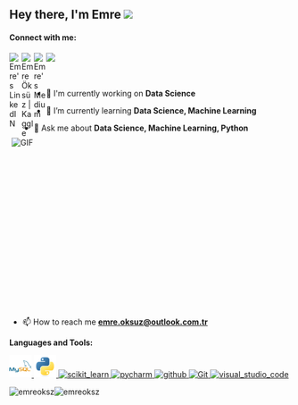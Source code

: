 <h2 align="left">Hey there, I'm Emre <img src="https://media.giphy.com/media/hvRJCLFzcasrR4ia7z/giphy.gif" width="30px"></h2>
<h4 align="left">Connect with me:</h4><a href="https://linkedin.com/in/emreoksuz">
  <img align="left" alt="Emre's LinkedIN" width="22px" src="https://upload.wikimedia.org/wikipedia/commons/8/81/LinkedIn_icon.svg" />
</a>
<a href="https://www.kaggle.com/emreoksuz">
  <img align="left" alt="Emre Öksüz | Kaggle" width="22px" src="https://www.vectorlogo.zone/logos/kaggle/kaggle-icon.svg" />
</a>
<a href="https://medium.com/@emreoksuz">
  <img align="left" alt="Emre's Medium" width="22px" src="https://cdn.jsdelivr.net/npm/simple-icons@3.0.1/icons/medium.svg" />
</a>

![](https://visitor-badge.glitch.me/badge?page_id=emreoksz.emreoksz)

<br />



  <img align="right" alt="GIF" src="https://github.com/abhisheknaiidu/abhisheknaiidu/blob/master/code.gif?raw=true" width="500" height="320" />
  
- 🔭 I'm currently working on **Data Science**

- 🌱 I’m currently learning **Data Science, Machine Learning**

- 💬 Ask me about **Data Science, Machine Learning, Python**

- 📫 How to reach me **emre.oksuz@outlook.com.tr**

**Languages and Tools:** 

<p align="left"> <a href="https://www.mysql.com/" target="_blank"> <img src="https://raw.githubusercontent.com/devicons/devicon/master/icons/mysql/mysql-original-wordmark.svg" alt="mysql" width="40" height="40"/> 
</a> 
<a href="https://www.python.org" target="_blank"> <img src="https://raw.githubusercontent.com/devicons/devicon/master/icons/python/python-original.svg" alt="python" width="40" height="40"/> 
</a> 
<a href="https://scikit-learn.org/" target="_blank"> <img src="https://upload.wikimedia.org/wikipedia/commons/0/05/Scikit_learn_logo_small.svg" alt="scikit_learn" width="40" height="40"/> 
</a> 
<a href="https://www.jetbrains.com/pycharm/" target="_blank"> <img src="https://seeklogo.com/images/P/pycharm-logo-51B1427388-seeklogo.com.png" alt="pycharm" width="40" height="40"/> 
</a> 
<a href="https://github.com/" target="_blank"> <img src="https://img.icons8.com/ios-glyphs/240/000000/github.png" alt="github" width="40" height="40"/> 
</a> 
<a href="https://git-scm.com/" target="_blank"> <img src="https://img.icons8.com/color/240/000000/git.png" alt="Git" width="40" height="40"/> 
</a>
<a href="https://code.visualstudio.com/" target="_blank"> <img src="https://img.icons8.com/fluent/240/000000/visual-studio-code-2019.png" alt="visual_studio_code" width="40" height="40"/> 
</a>
</p>

<p><img align="left" src="https://github-readme-stats.vercel.app/api/top-langs?username=emreoksz&show_icons=true&theme=dark&locale=en&layout=compact" alt="emreoksz" /></p>

<p>&nbsp;<img align="left" src="https://github-readme-stats.vercel.app/api?username=emreoksz&show_icons=true&theme=gotham" alt="emreoksz" /></p>



